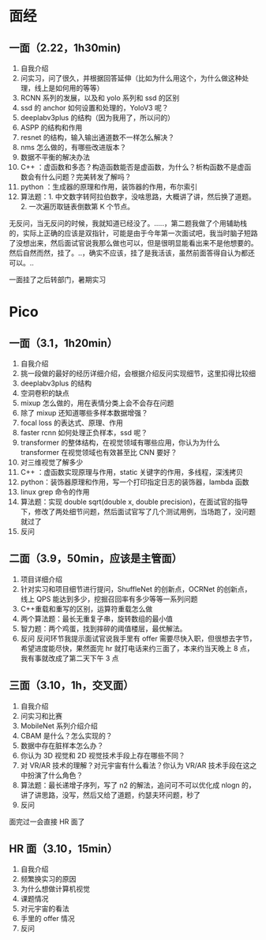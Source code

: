 # 面经

## 一面（2.22，1h30min)

1. 自我介绍 
2. 问实习，问了很久，并根据回答延伸（比如为什么用这个，为什么做这种处理，线上是如何用的等等） 
3. RCNN 系列的发展，以及和 yolo 系列和 ssd 的区别 
4. ssd 的 anchor 如何设置和处理的，YoloV3 呢？
5. deeplabv3plus 的结构（因为我用了，所以问的）
6. ASPP 的结构和作用 
7. resnet 的结构，输入输出通道数不一样怎么解决？
8. nms 怎么做的，有哪些改进版本？
9. 数据不平衡的解决办法
10. C++ ：虚函数和多态？构造函数能否是虚函数，为什么？析构函数不是虚函数会有什么问题？完美转发了解吗？
11. python ：生成器的原理和作用，装饰器的作用，布尔索引
12. 算法题：1. 中文数字转阿拉伯数字，没啥思路，大概讲了讲，然后换了道题。2. 一次遍历取链表倒数第 K 个节点。

无反问，当无反问的时候，我就知道已经没了。.....，第二题我做了个用辅助栈的，实际上正确的应该是双指针，可能是由于今年第一次面试吧，我当时脑子短路了没想出来，然后面试官说我那么做也可以，但是很明显能看出来不是他想要的。然后自然而然，挂了。..，确实不应该，挂了是我活该，虽然前面答得自认为都还可以。..

一面挂了之后转部门，暑期实习

# Pico

## 一面（3.1，1h20min）

1. 自我介绍
2. 挑一段做的最好的经历详细介绍，会根据介绍反问实现细节，这里扣得比较细
3. deeplabv3plus 的结构
4. 空洞卷积的缺点
5. mixup 怎么做的，用在表情分类上会不会存在问题
6. 除了 mixup 还知道哪些多样本数据增强？
7. focal loss 的表达式、原理、作用
8. faster rcnn 如何处理正负样本，ssd 呢？
9. transformer 的整体结构，在视觉领域有哪些应用，你认为为什么 transformer 在视觉领域也有效甚至比 CNN 要好？
10. 对三维视觉了解多少
11. C++ ：虚函数实现原理与作用，static 关键字的作用，多线程，深浅拷贝
12. python：装饰器原理和作用，写一个打印指定日志的装饰器，lambda 函数
13. linux grep 命令的作用
14. 算法题：实现 double sqrt(double x, double precision)，在面试官的指导下，修改了两处细节问题，然后面试官写了几个测试用例，当场跑了，没问题就过了
15. 反问

## 二面（3.9，50min，应该是主管面）

1. 项目详细介绍
2. 针对实习和项目细节进行提问，ShuffleNet 的创新点，OCRNet 的创新点，线上 QPS 能达到多少，挖掘召回率有多少等等一系列问题
3. C++重载和重写的区别，运算符重载怎么做
4. 两个算法题：最长无重复子串，旋转数组的最小值
5. 智力题：两个鸡蛋，找到摔碎的阈值楼层，最优解法。
6. 反问
反问环节我提示面试官说我手里有 offer 需要尽快入职，但很想去字节，希望进度能尽快，果然面完 hr 就打电话来约三面了，本来约当天晚上 8 点，我有事就改成了第二天下午 3 点

## 三面（3.10，1h，交叉面）

1. 自我介绍
2. 问实习和比赛
3. MobileNet 系列介绍介绍
4. CBAM 是什么？怎么实现的？
5. 数据中存在脏样本怎么办？
6. 你认为 3D 视觉和 2D 视觉技术手段上存在哪些不同？
7. 对 VR/AR 技术的理解？对元宇宙有什么看法？你认为 VR/AR 技术手段在这之中扮演了什么角色？
8. 算法题：最长递增子序列，写了 n2 的解法，追问可不可以优化成 nlogn 的，讲了讲思路，没写，然后又给了道题，约瑟夫环问题，秒了
9. 反问

面完过一会直接 HR 面了

## HR 面（3.10，15min）

1. 自我介绍
2. 频繁换实习的原因
3. 为什么想做计算机视觉
4. 课题情况
5. 对元宇宙的看法
6. 手里的 offer 情况
7. 反问